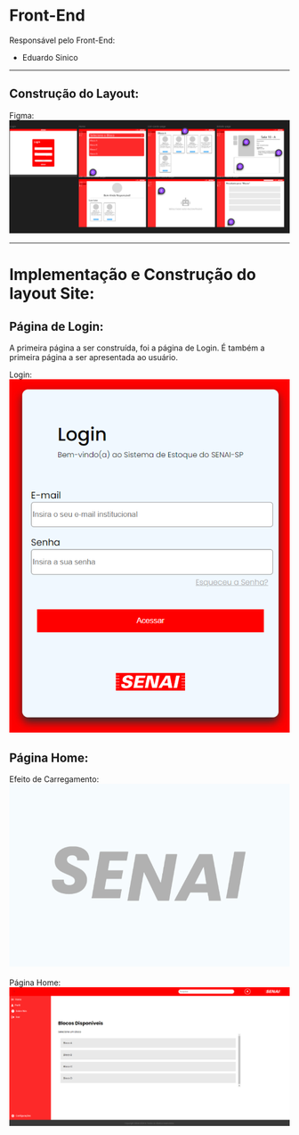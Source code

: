 # Front-End

Responsável pelo Front-End:
- Eduardo Sinico

<hr>

## Construção do Layout:

Figma:<br>
![página-do-figma](front-images/figma.png)

<hr>

# Implementação e Construção do layout Site:

## Página de Login:

A primeira página a ser construída, foi a página de Login. É também a primeira página a ser apresentada ao usuário.<br>

Login:<br>
![página-login](front-images/login.png)

## Página Home:

Efeito de Carregamento:
![efeito-carregamento](front-images/tela-de-carregamento.png)
<br><br>
Página Home:
![página-home](front-images/pag-home.png)

![]()
![]()
![]()
![]()
![]()
![]()
![]()
![]()
![]()
![]()
![]()
![]()
![]()
![]()
![]()
![]()
![]()
![]()
![]()
![]()
![]()
![]()
![]()
![]()
![]()
![]()
![]()
![]()
![]()
![]()
![]()
